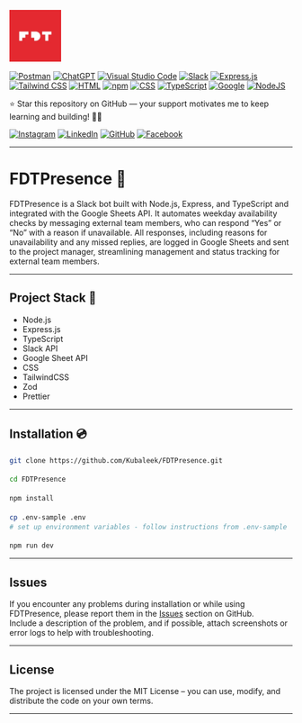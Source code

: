 <p align="left">
  <img src="src/public/img/fivedottwelve.jpg" alt="FiveDotTwelve — App Development Company" width="92px" height="92px">
</p>

[![Postman](https://img.shields.io/badge/Postman-FF6C37?logo=postman&logoColor=white)](#)
[![ChatGPT](https://img.shields.io/badge/ChatGPT-74aa9c?logo=openai&logoColor=white)](#)
[![Visual Studio Code](https://custom-icon-badges.demolab.com/badge/Visual%20Studio%20Code-0078d7.svg?logo=vsc&logoColor=white)](#)
[![Slack](https://img.shields.io/badge/Slack-4A154B?logo=slack&logoColor=fff)](#)
[![Express.js](https://img.shields.io/badge/Express.js-%23404d59.svg?logo=express&logoColor=%2361DAFB)](#)
[![Tailwind CSS](https://img.shields.io/badge/Tailwind%20CSS-%2338B2AC.svg?logo=tailwind-css&logoColor=white)](#)
[![HTML](https://img.shields.io/badge/HTML-%23E34F26.svg?logo=html5&logoColor=white)](#)
[![npm](https://img.shields.io/badge/npm-CB3837?logo=npm&logoColor=fff)](#)
[![CSS](https://img.shields.io/badge/CSS-639?logo=css&logoColor=fff)](#)
[![TypeScript](https://img.shields.io/badge/TypeScript-3178C6?logo=typescript&logoColor=fff)](#)
[![Google](https://img.shields.io/badge/Google-4285F4?logo=google&logoColor=white)](#)
[![NodeJS](https://img.shields.io/badge/Node.js-6DA55F?logo=node.js&logoColor=white)](#)

<p>
⭐ Star this repository on GitHub — your support motivates me to keep learning and building! 🚀✨
</p>

[![Instagram](https://img.shields.io/badge/Instagram-%23E4405F.svg?logo=Instagram&logoColor=white)](https://www.instagram.com/fivedottwelve/)
[![LinkedIn](https://custom-icon-badges.demolab.com/badge/LinkedIn-0A66C2?logo=linkedin-white&logoColor=fff)](https://pl.linkedin.com/company/fivedottwelve)
[![GitHub](https://img.shields.io/badge/GitHub-%23121011.svg?logo=github&logoColor=white)](https://github.com/FiveDotTwelve)
[![Facebook](https://img.shields.io/badge/Facebook-%231877F2.svg?logo=Facebook&logoColor=white)](https://www.facebook.com/fivedottwelve)

---

# FDTPresence 🚀

<p>
FDTPresence is a Slack bot built with Node.js, Express, and TypeScript and integrated with the Google Sheets API. It automates weekday availability checks by messaging external team members, who can respond “Yes” or “No” with a reason if unavailable. All responses, including reasons for unavailability and any missed replies, are logged in Google Sheets and sent to the project manager, streamlining management and status tracking for external team members.
</p>

---

## Project Stack 💼

- Node.js  
- Express.js  
- TypeScript  
- Slack API  
- Google Sheet API
- CSS
- TailwindCSS
- Zod
- Prettier

---

## Installation 💿

```bash
git clone https://github.com/Kubaleek/FDTPresence.git

cd FDTPresence

npm install

cp .env-sample .env
# set up environment variables - follow instructions from .env-sample

npm run dev
```

---

## Issues
If you encounter any problems during installation or while using FDTPresence, please report them in the [Issues](https://github.com/Kubaleek/FDTPresence/issues) section on GitHub.  
Include a description of the problem, and if possible, attach screenshots or error logs to help with troubleshooting.

---

## License

The project is licensed under the MIT License – you can use, modify, and distribute the code on your own terms.

---

